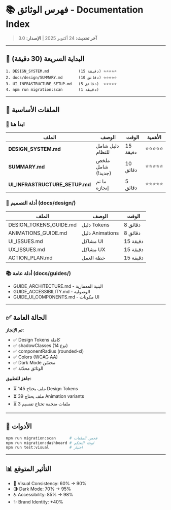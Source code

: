 # 📚 فهرس الوثائق - Documentation Index

> **آخر تحديث:** 24 أكتوبر 2025 | **الإصدار:** 3.0

---

## 🎯 البداية السريعة (30 دقيقة)

```
1. DESIGN_SYSTEM.md             (15 دقيقة) ⭐⭐⭐⭐⭐
2. docs/design/SUMMARY.md       (10 دقائق) ⭐⭐⭐⭐⭐
3. UI_INFRASTRUCTURE_SETUP.md   (5 دقائق)  ⭐⭐⭐⭐⭐
4. npm run migration:scan       (1 دقيقة)
```

---

## 📁 الملفات الأساسية

### 🎯 ابدأ هنا
| الملف | الوصف | الوقت | الأهمية |
|------|------|------|---------|
| **DESIGN_SYSTEM.md** | دليل شامل للنظام | 15 دقيقة | ⭐⭐⭐⭐⭐ |
| **SUMMARY.md** | ملخص شامل (جديد!) | 10 دقائق | ⭐⭐⭐⭐⭐ |
| **UI_INFRASTRUCTURE_SETUP.md** | ما تم إنجازه | 5 دقائق | ⭐⭐⭐⭐⭐ |

### 📖 أدلة التصميم (docs/design/)
| الملف | الوصف | الوقت |
|------|------|------|
| DESIGN_TOKENS_GUIDE.md | دليل Tokens | 8 دقائق |
| ANIMATIONS_GUIDE.md | دليل Animations | 8 دقائق |
| UI_ISSUES.md | مشاكل UI | 15 دقيقة |
| UX_ISSUES.md | مشاكل UX | 15 دقيقة |
| ACTION_PLAN.md | خطة العمل | 15 دقيقة |

### 📚 أدلة عامة (docs/guides/)
- GUIDE_ARCHITECTURE.md - البنية المعمارية
- GUIDE_ACCESSIBILITY.md - الوصولية
- GUIDE_UI_COMPONENTS.md - مكونات UI

---

## ✅ الحالة العامة

**تم الإنجاز:**
- ✅ Design Tokens كاملة
- ✅ shadowClasses (14 نوع)
- ✅ componentRadius (rounded-xl)
- ✅ Colors (WCAG AA)
- ✅ Dark Mode محسّن
- ✅ الوثائق محدّثة

**جاهز للتطبيق:**
- ⏳ 145 ملف يحتاج Design Tokens
- ⏳ 39 ملف يحتاج Animation variants
- ⏳ 3 ملفات ضخمة تحتاج تقسيم

---

## 🔧 الأدوات

```bash
npm run migration:scan      # فحص الملفات
npm run migration:dashboard # لوحة التحكم
npm run test:visual         # اختبار
```

---

## 📊 التأثير المتوقع

- 🎨 Visual Consistency: 60% → 90%
- 🌗 Dark Mode: 70% → 95%
- ♿ Accessibility: 85% → 98%
- ✨ Brand Identity: +40%
